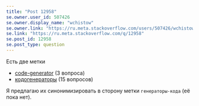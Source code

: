 ```yaml
---
title: "Post 12958"
se.owner.user_id: 507426
se.owner.display_name: "wchistow"
se.owner.link: "https://ru.meta.stackoverflow.com/users/507426/wchistow"
se.link: "https://ru.meta.stackoverflow.com/q/12958"
se.post_id: 12958
se.post_type: question
---
```

<p>Есть две метки</p>
<ul>
<li><a href="https://ru.stackoverflow.com/questions/tagged/code-generator" class="post-tag" title="показать вопросы с меткой [code-generator]" aria-label="показать вопросы с меткой [code-generator]" rel="tag" aria-labelledby="tag-code-generator-tooltip-container">code-generator</a> (3 вопроса)</li>
<li><a href="https://ru.stackoverflow.com/questions/tagged/%d0%ba%d0%be%d0%b4%d0%be%d0%b3%d0%b5%d0%bd%d0%b5%d1%80%d0%b0%d1%82%d0%be%d1%80%d1%8b" class="post-tag" title="показать вопросы с меткой [кодогенераторы]" aria-label="показать вопросы с меткой [кодогенераторы]" rel="tag" aria-labelledby="tag-кодогенераторы-tooltip-container">кодогенераторы</a> (15 вопросов)</li>
</ul>
<p>Я предлагаю их синонимизировать в сторону метки <code>генераторы-кода</code> (её пока нет).</p>
